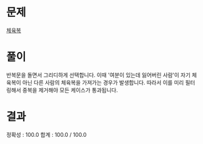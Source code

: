 # 문제

[체육복](https://school.programmers.co.kr/learn/courses/30/lessons/42862?language=javascript)

# 풀이

반복문을 돌면서 그리디하게 선택합니다. 이때 '여분이 있는데 잃어버린 사람'이 자기 체육복이 아닌 다른 사람의 체육복을 가져가는 경우가 발생합니다. 따라서 이를 미리 필터링해서 중복을 제거해야 모든 케이스가 통과됩니다.

# 결과

정확성 : 100.0
합계 : 100.0 / 100.0
